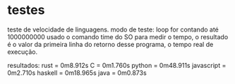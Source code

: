 # testes

teste de velocidade de linguagens.
modo de teste: loop for contando até 1000000000
usado o comando time do SO para medir o tempo, o resultado é o valor 
da primeira linha do retorno desse programa, o tempo real de execução.

resultados:
rust = 0m8.912s
C = 0m1.760s
python = 0m48.911s
javascript = 0m2.710s
haskell = 0m18.965s
java = 0m0.873s

